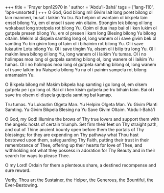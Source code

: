 +++
title = 'Prayer bpn12970 in '
author = 'Abdu'l-Bahá'
tags = ['lang-110', 'bpn-unsorted']
+++
O God, God bilong mi!  Givim lait long poret bilong ol lain manmeri, husat i laikim Yu tru.  Na helpim ol wantaim ol bikpela lain ensel bilong Yu, em ol ensel i save win oltaim.  Strongim lek bilong ol long wokabaut long stretpela rot bilong Yu.  Opim ol dua inap bai ol i ken lukim ol gutpela presen bilong Yu, em ol presen i kam long Blesing bilong Yu bilong oltaim.  Mekim ol dispela samting long ol, long wanem ol i save givim bek ol samting Yu bin givim long ol taim ol i bihainim rot bilong Yu.  Ol i save lukautim Lotu bilong Yu.  Ol i save tingim Yu, olsem ol i bilip tru long Yu.  Ol i makim lewa bilong ol long Yu, long wanem ol i laikim Yu tumas.  Ol i no holimpas moa long ol gutpela samting bilong ol, long wanem ol i laikim Yu tumas. Ol i no holimpas moa long ol gutpela samting bilong ol, long wanem ol i save laikim tru Naispela bilong Yu na ol i painim sampela rot bilong amamasim Yu. 
 
O Bikpela bilong mi!  Makim bikpela hap samting i go long ol, em olsem gutpela pe i go long ol.  Bai ol i ken kisim gutpela pe tru bihain taim.  Bai ol i save tru olsem ol dispela gutpela samting bai kamap. 
 
Tru tumas.  Yu Lukautim Olgeta Man.   Yu Helpim Olgeta Man.  Yu Givim Planti Samting.  Yu Givim Bikpela Blesing na Yu Save Givim Oltaim. 
‘Abdu l-Bahá’í 
  
 
O God, my God!  Illumine the brows of Thy true lovers and support them with the angelic hosts of certain triumph.  Set firm their feet on Thy straight path, and out of Thine ancient bounty open before them the portals of Thy blessings;  for they are expending on Thy pathway what Thou hast bestowed upon them, safeguarding Thy Faith, putting their trust in their remembrance of Thee, offering up their hearts for love of Thee, and withholding not what they possess in adoration for Thy Beauty and in their search for ways to please Thee. 
 
O my Lord!  Ordain for them a plenteous share, a destined recompense and sure reward. 
 
Verily, Thou art the Sustainer, the Helper, the Generous, the Bountiful, the Ever-Bestowing.
